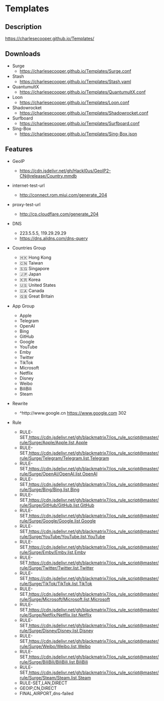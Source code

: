 # Templates

## Description

https://charlesecooper.github.io/Templates/

## Downloads

- Surge
  - https://charlesecooper.github.io/Templates/Surge.conf
- Stash
  - https://charlesecooper.github.io/Templates/Stash.yaml
- QuantumultX
  - https://charlesecooper.github.io/Templates/QuantumultX.conf
- Loon
  - https://charlesecooper.github.io/Templates/Loon.conf
- Shadowrocket
  - https://charlesecooper.github.io/Templates/Shadowrocket.conf
- Surfboard
  - https://charlesecooper.github.io/Templates/Surfboard.conf
- Sing-Box
  - https://charlesecooper.github.io/Templates/Sing-Box.json

## Features

- GeoIP
  - https://cdn.jsdelivr.net/gh/Hackl0us/GeoIP2-CN@release/Country.mmdb

- internet-test-url
  - http://connect.rom.miui.com/generate_204

- proxy-test-url
  - http://cp.cloudflare.com/generate_204

- DNS
  - 223.5.5.5, 119.29.29.29
  - https://dns.alidns.com/dns-query

- Countries Group
  - 🇭🇰 Hong Kong
  - 🇨🇳 Taiwan
  - 🇸🇬 Singapore
  - 🇯🇵 Japan
  - 🇰🇷 Korea
  - 🇺🇸 United States
  - 🇨🇦 Canada
  - 🇬🇧 Great Britain

- App Group
  - Apple
  - Telegram
  - OpenAI
  - Bing
  - GitHub
  - Google
  - YouTube
  - Emby
  - Twitter
  - TikTok
  - Microsoft
  - Netflix
  - Disney
  - Weibo
  - BiliBili
  - Steam

- Rewrite
  - ^http:\/\/www\.google\.cn https://www.google.com 302

- Rule
  - RULE-SET,https://cdn.jsdelivr.net/gh/blackmatrix7/ios_rule_script@master/rule/Surge/Apple/Apple.list,Apple
  - RULE-SET,https://cdn.jsdelivr.net/gh/blackmatrix7/ios_rule_script@master/rule/Surge/Telegram/Telegram.list,Telegram
  - RULE-SET,https://cdn.jsdelivr.net/gh/blackmatrix7/ios_rule_script@master/rule/Surge/OpenAI/OpenAI.list,OpenAI
  - RULE-SET,https://cdn.jsdelivr.net/gh/blackmatrix7/ios_rule_script@master/rule/Surge/Bing/Bing.list,Bing
  - RULE-SET,https://cdn.jsdelivr.net/gh/blackmatrix7/ios_rule_script@master/rule/Surge/GitHub/GitHub.list,GitHub
  - RULE-SET,https://cdn.jsdelivr.net/gh/blackmatrix7/ios_rule_script@master/rule/Surge/Google/Google.list,Google
  - RULE-SET,https://cdn.jsdelivr.net/gh/blackmatrix7/ios_rule_script@master/rule/Surge/YouTube/YouTube.list,YouTube
  - RULE-SET,https://cdn.jsdelivr.net/gh/blackmatrix7/ios_rule_script@master/rule/Surge/Emby/Emby.list,Emby
  - RULE-SET,https://cdn.jsdelivr.net/gh/blackmatrix7/ios_rule_script@master/rule/Surge/Twitter/Twitter.list,Twitter
  - RULE-SET,https://cdn.jsdelivr.net/gh/blackmatrix7/ios_rule_script@master/rule/Surge/TikTok/TikTok.list,TikTok
  - RULE-SET,https://cdn.jsdelivr.net/gh/blackmatrix7/ios_rule_script@master/rule/Surge/Microsoft/Microsoft.list,Microsoft
  - RULE-SET,https://cdn.jsdelivr.net/gh/blackmatrix7/ios_rule_script@master/rule/Surge/Netflix/Netflix.list,Netflix
  - RULE-SET,https://cdn.jsdelivr.net/gh/blackmatrix7/ios_rule_script@master/rule/Surge/Disney/Disney.list,Disney
  - RULE-SET,https://cdn.jsdelivr.net/gh/blackmatrix7/ios_rule_script@master/rule/Surge/Weibo/Weibo.list,Weibo
  - RULE-SET,https://cdn.jsdelivr.net/gh/blackmatrix7/ios_rule_script@master/rule/Surge/BiliBili/BiliBili.list,BiliBili
  - RULE-SET,https://cdn.jsdelivr.net/gh/blackmatrix7/ios_rule_script@master/rule/Surge/Steam/Steam.list,Steam
  - RULE-SET,LAN,DIRECT
  - GEOIP,CN,DIRECT
  - FINAL,AIRPORT,dns-failed
